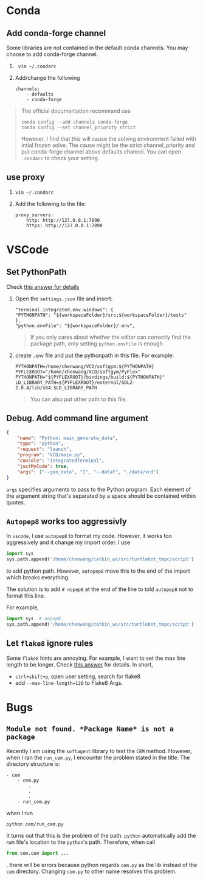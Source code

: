 
# Conda

## Add conda-forge channel
Some libraries are not contained in the default conda channels. You may choose to add conda-forge channel.
1. ```
    vim ~/.condarc
    ```
2. Add/change the following 
    ```
    channels:
        - defaults
        - conda-forge
    ```

> The official documentation recommand use
> ```
> conda config --add channels conda-forge
> conda config --set channel_priority strict
> ```
> However, I find that this will cause the solving environment failed with intial frozen solve. The cause might be the strict channel_priority and put conda-forge channel above defaults channel. You can open `.condarc` to check your setting.
## use proxy
1.  ```
    vim ~/.condarc
    ```
2. Add the following to the file:
    ```
    proxy_servers:
        http: http://127.0.0.1:7890
        https: http://127.0.0.1:7890
    ```

# VSCode
## Set PythonPath
Check [this answer for details](https://stackoverflow.com/questions/53653083/how-to-correctly-set-pythonpath-for-visual-studio-code)
1. Open the `settings.json` file and insert:
    ```
    "terminal.integrated.env.windows": {
    "PYTHONPATH": "${workspaceFolder}/src;${workspaceFolder}/tests"
    },
    "python.envFile": "${workspaceFolder}/.env",
    ```
    > If you only cares about whether the editor can correctly find the package path, only setting `python.envFile` is enough.
2. create `.env` file and put the pythonpath in this file. For example:
    ```
    PYTHONPATH=/home/chenwang/VCD/softgym:${PYTHONPATH}
    PYFLEXROOT="/home/chenwang/VCD/softgym/PyFlex"
    PYTHONPATH="${PYFLEXROOT}/bindings/build:${PYTHONPATH}"
    LD_LIBRARY_PATH=${PYFLEXROOT}/external/SDL2-2.0.4/lib/x64:$LD_LIBRARY_PATH
    ```
    > You can also put other path to this file.

## Debug. Add command line argument
```json
{
    "name": "Python: main_generate_data",
    "type": "python",
    "request": "launch",
    "program": "VCD/main.py",
    "console": "integratedTerminal",
    "justMyCode": true,
    "args": ["--gen_data", "1", "--dataf", "./data/vcd"]
}
```
`args` specifies arguments to pass to the Python program. Each element of the argument string that's separated by a space should be contained within quotes.

## `Autopep8` works too aggressivly 
In `vscode`, I use `autopep8` to format my code. However, it works too aggressively and it change my import order.
I use 
```python
import sys  
sys.path.append('/home/chenwang/catkin_ws/src/turtlebot_tmpc/script')  
```
to add python path. However, `autopep8` move this to the end of the import which breaks everything.

The solution is to add `# nopep8` at the end of the line to told `autopep8` not to format this line.

For example,
```python
import sys  # nopep8
sys.path.append('/home/chenwang/catkin_ws/src/turtlebot_tmpc/script')  # nopep8
```

## Let `flake8` ignore rules 
Some `flake8` hints are annoying. For example, I want to set the max line length to be longer.
Check [this answer](https://stackoverflow.com/a/50177174/12825127) for details.
In short, 
- `ctrl+shift+p`, open user setting, search for flake8
- add `--max-line-length=120` to Flake8 Args.

# Bugs
## `Module not found. *Package Name* is not a package`
Recently I am using the `softagent` library to test the `CEM` method. However, when I ran the `run_cem.py`, I encounter the problem stated in the title. The directory structure is:
```
- cem
    - cem.py
        .
        .
        .
    - run_cem.py
```
when I run
```
python cem/run_cem.py
```
 It turns out that this is the problem of the path. `python` automatically add the run file's location to the `python`'s path. Therefore, when call
```python
from cem.cem import ...
```
, there will be errors because python regards `cem.py` as the lib instead of the `cem` directory. Changing `cem.py` to other name resolves this problem.
